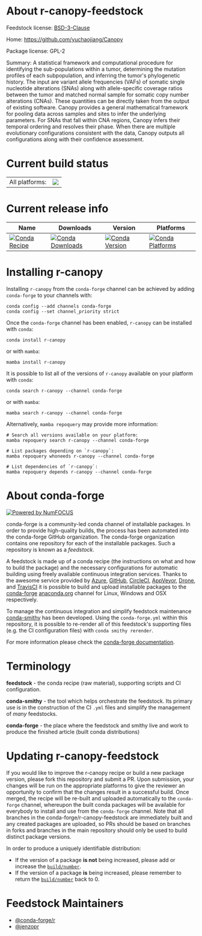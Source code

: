 About r-canopy-feedstock
========================

Feedstock license: [BSD-3-Clause](https://github.com/conda-forge/r-canopy-feedstock/blob/main/LICENSE.txt)

Home: https://github.com/yuchaojiang/Canopy

Package license: GPL-2

Summary: A statistical framework and computational procedure for identifying the sub-populations within a tumor, determining the mutation profiles of each  subpopulation, and inferring the tumor's phylogenetic history. The input are  variant allele frequencies (VAFs) of somatic single nucleotide alterations  (SNAs) along with allele-specific coverage ratios between the tumor and matched normal sample for somatic copy number alterations (CNAs). These quantities can be directly taken from the output of existing software. Canopy provides a  general mathematical framework for pooling data across samples and sites to  infer the underlying parameters. For SNAs that fall within CNA regions, Canopy infers their temporal ordering and resolves their phase.  When there are  multiple evolutionary configurations consistent with the data, Canopy outputs  all configurations along with their confidence assessment.

Current build status
====================


<table><tr><td>All platforms:</td>
    <td>
      <a href="https://dev.azure.com/conda-forge/feedstock-builds/_build/latest?definitionId=7972&branchName=main">
        <img src="https://dev.azure.com/conda-forge/feedstock-builds/_apis/build/status/r-canopy-feedstock?branchName=main">
      </a>
    </td>
  </tr>
</table>

Current release info
====================

| Name | Downloads | Version | Platforms |
| --- | --- | --- | --- |
| [![Conda Recipe](https://img.shields.io/badge/recipe-r--canopy-green.svg)](https://anaconda.org/conda-forge/r-canopy) | [![Conda Downloads](https://img.shields.io/conda/dn/conda-forge/r-canopy.svg)](https://anaconda.org/conda-forge/r-canopy) | [![Conda Version](https://img.shields.io/conda/vn/conda-forge/r-canopy.svg)](https://anaconda.org/conda-forge/r-canopy) | [![Conda Platforms](https://img.shields.io/conda/pn/conda-forge/r-canopy.svg)](https://anaconda.org/conda-forge/r-canopy) |

Installing r-canopy
===================

Installing `r-canopy` from the `conda-forge` channel can be achieved by adding `conda-forge` to your channels with:

```
conda config --add channels conda-forge
conda config --set channel_priority strict
```

Once the `conda-forge` channel has been enabled, `r-canopy` can be installed with `conda`:

```
conda install r-canopy
```

or with `mamba`:

```
mamba install r-canopy
```

It is possible to list all of the versions of `r-canopy` available on your platform with `conda`:

```
conda search r-canopy --channel conda-forge
```

or with `mamba`:

```
mamba search r-canopy --channel conda-forge
```

Alternatively, `mamba repoquery` may provide more information:

```
# Search all versions available on your platform:
mamba repoquery search r-canopy --channel conda-forge

# List packages depending on `r-canopy`:
mamba repoquery whoneeds r-canopy --channel conda-forge

# List dependencies of `r-canopy`:
mamba repoquery depends r-canopy --channel conda-forge
```


About conda-forge
=================

[![Powered by
NumFOCUS](https://img.shields.io/badge/powered%20by-NumFOCUS-orange.svg?style=flat&colorA=E1523D&colorB=007D8A)](https://numfocus.org)

conda-forge is a community-led conda channel of installable packages.
In order to provide high-quality builds, the process has been automated into the
conda-forge GitHub organization. The conda-forge organization contains one repository
for each of the installable packages. Such a repository is known as a *feedstock*.

A feedstock is made up of a conda recipe (the instructions on what and how to build
the package) and the necessary configurations for automatic building using freely
available continuous integration services. Thanks to the awesome service provided by
[Azure](https://azure.microsoft.com/en-us/services/devops/), [GitHub](https://github.com/),
[CircleCI](https://circleci.com/), [AppVeyor](https://www.appveyor.com/),
[Drone](https://cloud.drone.io/welcome), and [TravisCI](https://travis-ci.com/)
it is possible to build and upload installable packages to the
[conda-forge](https://anaconda.org/conda-forge) [anaconda.org](https://anaconda.org/)
channel for Linux, Windows and OSX respectively.

To manage the continuous integration and simplify feedstock maintenance
[conda-smithy](https://github.com/conda-forge/conda-smithy) has been developed.
Using the ``conda-forge.yml`` within this repository, it is possible to re-render all of
this feedstock's supporting files (e.g. the CI configuration files) with ``conda smithy rerender``.

For more information please check the [conda-forge documentation](https://conda-forge.org/docs/).

Terminology
===========

**feedstock** - the conda recipe (raw material), supporting scripts and CI configuration.

**conda-smithy** - the tool which helps orchestrate the feedstock.
                   Its primary use is in the construction of the CI ``.yml`` files
                   and simplify the management of *many* feedstocks.

**conda-forge** - the place where the feedstock and smithy live and work to
                  produce the finished article (built conda distributions)


Updating r-canopy-feedstock
===========================

If you would like to improve the r-canopy recipe or build a new
package version, please fork this repository and submit a PR. Upon submission,
your changes will be run on the appropriate platforms to give the reviewer an
opportunity to confirm that the changes result in a successful build. Once
merged, the recipe will be re-built and uploaded automatically to the
`conda-forge` channel, whereupon the built conda packages will be available for
everybody to install and use from the `conda-forge` channel.
Note that all branches in the conda-forge/r-canopy-feedstock are
immediately built and any created packages are uploaded, so PRs should be based
on branches in forks and branches in the main repository should only be used to
build distinct package versions.

In order to produce a uniquely identifiable distribution:
 * If the version of a package **is not** being increased, please add or increase
   the [``build/number``](https://docs.conda.io/projects/conda-build/en/latest/resources/define-metadata.html#build-number-and-string).
 * If the version of a package **is** being increased, please remember to return
   the [``build/number``](https://docs.conda.io/projects/conda-build/en/latest/resources/define-metadata.html#build-number-and-string)
   back to 0.

Feedstock Maintainers
=====================

* [@conda-forge/r](https://github.com/conda-forge/r/)
* [@jenzopr](https://github.com/jenzopr/)

